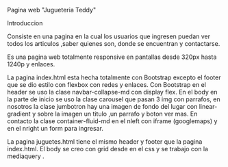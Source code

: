 Pagina web "Jugueteria Teddy"

Introduccion

Consiste en una pagina en la cual los usuarios que ingresen puedan ver todos los articulos ,saber quienes son, donde se encuentran y contactarse.

Es una pagina web totalmente responsive en pantallas desde 320px hasta 1240p y enlaces.

La pagina index.html esta hecha totalmente con Bootstrap excepto el footer que se dio estilo con flexbox con redes y enlaces. Con Bootstrap en el header  se uso la clase navbar-collapse-md con display flex.  En el body en la parte de inicio se uso la clase carousel que pasan 3 img con parrafos, en nosotros la clase jumbotron hay una imagen de fondo del lugar con linear-gradient y sobre la imagen un titulo ,un parrafo y boton ver mas. En contacto la clase container-fluid-md en el nleft con iframe (googlemaps) y en el nright un form para ingresar. 

La pagina juguetes.html tiene el mismo header  y footer que la pagina index.html. El body se creo con grid desde en el css y se trabajo con la mediaquery . 

